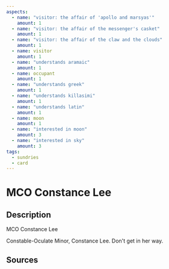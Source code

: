 ```yaml
---
aspects: 
  - name: "visitor: the affair of 'apollo and marsyas'"
    amount: 1
  - name: "visitor: the affair of the messenger's casket"
    amount: 1
  - name: "visitor: the affair of the claw and the clouds"
    amount: 1
  - name: visitor
    amount: 1
  - name: "understands aramaic"
    amount: 1
  - name: occupant
    amount: 1
  - name: "understands greek"
    amount: 1
  - name: "understands killasimi"
    amount: 1
  - name: "understands latin"
    amount: 1
  - name: moon
    amount: 1
  - name: "interested in moon"
    amount: 3
  - name: "interested in sky"
    amount: 3
tags:
  - sundries
  - card
---
```

# MCO Constance Lee
## Description
MCO Constance Lee

Constable-Oculate Minor, Constance Lee. Don't get in her way. 
## Sources

